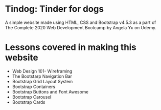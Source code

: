 # Tindog: Tinder for dogs
A simple website made using HTML, CSS and Bootstrap v4.5.3 as a part of The Complete 2020 Web Development Bootcamp by Angela Yu on Udemy.

# Lessons covered in making this website
 * Web Design 101- Wireframing 
 * The Bootstarp Navigation Bar
 * Bootstrap Grid Layout System
 * Bootstrap Containers
 * Bootstrap Buttons and Font Awesome
 * Bootstrap Carousel
 * Bootstrap Cards
